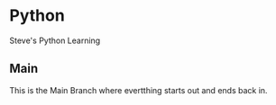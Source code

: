 # Python

Steve's Python Learning

## Main

This is the Main Branch where evertthing starts out and ends back in.

